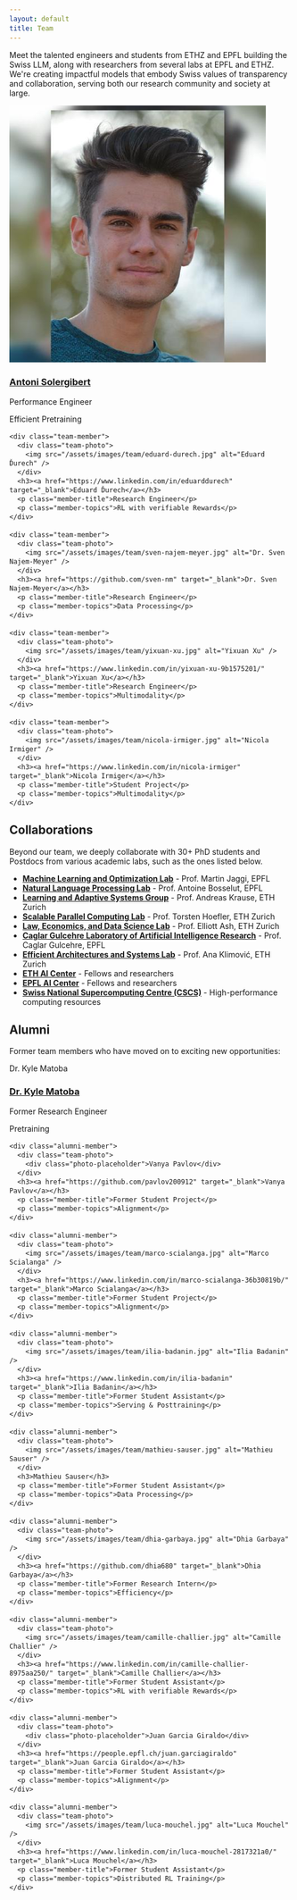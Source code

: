 ```yaml
---
layout: default
title: Team
---
```


<p class="page-description">Meet the talented engineers and students from ETHZ and EPFL building the Swiss LLM, along with researchers from several labs at EPFL and ETHZ. We're creating impactful models that embody Swiss values of transparency and collaboration, serving both our research community and society at large.</p>

<section class="team-section">
  <div class="team-grid">
    <div class="team-member">
      <div class="team-photo">
        <img src="/assets/images/team/antoni-solergibert.jpg" alt="Antoni Solergibert" />
      </div>
      <h3><a href="https://www.linkedin.com/in/tj-solergibert/" target="_blank">Antoni Solergibert</a></h3>
      <p class="member-title">Performance Engineer</p>
      <p class="member-topics">Efficient Pretraining</p>
    </div>
    
    <div class="team-member">
      <div class="team-photo">
        <img src="/assets/images/team/eduard-durech.jpg" alt="Eduard Ďurech" />
      </div>
      <h3><a href="https://www.linkedin.com/in/eduarddurech" target="_blank">Eduard Ďurech</a></h3>
      <p class="member-title">Research Engineer</p>
      <p class="member-topics">RL with verifiable Rewards</p>
    </div>
    
    <div class="team-member">
      <div class="team-photo">
        <img src="/assets/images/team/sven-najem-meyer.jpg" alt="Dr. Sven Najem-Meyer" />
      </div>
      <h3><a href="https://github.com/sven-nm" target="_blank">Dr. Sven Najem-Meyer</a></h3>
      <p class="member-title">Research Engineer</p>
      <p class="member-topics">Data Processing</p>
    </div>
    
    <div class="team-member">
      <div class="team-photo">
        <img src="/assets/images/team/yixuan-xu.jpg" alt="Yixuan Xu" />
      </div>
      <h3><a href="https://www.linkedin.com/in/yixuan-xu-9b1575201/" target="_blank">Yixuan Xu</a></h3>
      <p class="member-title">Research Engineer</p>
      <p class="member-topics">Multimodality</p>
    </div>
    
    <div class="team-member">
      <div class="team-photo">
        <img src="/assets/images/team/nicola-irmiger.jpg" alt="Nicola Irmiger" />
      </div>
      <h3><a href="https://www.linkedin.com/in/nicola-irmiger" target="_blank">Nicola Irmiger</a></h3>
      <p class="member-title">Student Project</p>
      <p class="member-topics">Multimodality</p>
    </div>
  </div>
</section>

<section class="collaboration-section">
  <h2>Collaborations</h2>
  <p>Beyond our team, we deeply collaborate with 30+ PhD students and Postdocs from various academic labs, such as the ones listed below.</p>
  <ul class="collaboration-list">
    <li><a href="https://mlo.epfl.ch/" target="_blank"><strong>Machine Learning and Optimization Lab</strong></a> - Prof. Martin Jaggi, EPFL</li>
    <li><a href="https://nlp.epfl.ch/" target="_blank"><strong>Natural Language Processing Lab</strong></a> - Prof. Antoine Bosselut, EPFL</li>
    <li><a href="https://las.inf.ethz.ch/" target="_blank"><strong>Learning and Adaptive Systems Group</strong></a> - Prof. Andreas Krause, ETH Zurich</li>
    <li><a href="https://spcl.inf.ethz.ch/" target="_blank"><strong>Scalable Parallel Computing Lab</strong></a> - Prof. Torsten Hoefler, ETH Zurich</li>
    <li><a href="https://elliottash.com/" target="_blank"><strong>Law, Economics, and Data Science Lab</strong></a> - Prof. Elliott Ash, ETH Zurich</li>
    <li><a href="https://www.epfl.ch/labs/claire/" target="_blank"><strong>Caglar Gulcehre Laboratory of Artificial Intelligence Research</strong></a> - Prof. Caglar Gulcehre, EPFL</li>
    <li><a href="https://anakli.inf.ethz.ch/" target="_blank"><strong>Efficient Architectures and Systems Lab</strong></a> - Prof. Ana Klimović, ETH Zurich</li>
    <li><a href="https://ai.ethz.ch/" target="_blank"><strong>ETH AI Center</strong></a> - Fellows and researchers</li>
    <li><a href="https://ai.epfl.ch/" target="_blank"><strong>EPFL AI Center</strong></a> - Fellows and researchers</li>
    <li><a href="https://www.cscs.ch/" target="_blank"><strong>Swiss National Supercomputing Centre (CSCS)</strong></a> - High-performance computing resources</li>
  </ul>
</section>

<section class="alumni-section">
  <h2>Alumni</h2>
  <p class="alumni-description">Former team members who have moved on to exciting new opportunities:</p>
  
  <div class="alumni-grid">
    <div class="alumni-member">
      <div class="team-photo">
        <div class="photo-placeholder">Dr. Kyle Matoba</div>
      </div>
      <h3><a href="https://publications.idiap.ch/authors/show/2547" target="_blank">Dr. Kyle Matoba</a></h3>
      <p class="member-title">Former Research Engineer</p>
      <p class="member-topics">Pretraining</p>
    </div>
    
    <div class="alumni-member">
      <div class="team-photo">
        <div class="photo-placeholder">Vanya Pavlov</div>
      </div>
      <h3><a href="https://github.com/pavlov200912" target="_blank">Vanya Pavlov</a></h3>
      <p class="member-title">Former Student Project</p>
      <p class="member-topics">Alignment</p>
    </div>
    
    <div class="alumni-member">
      <div class="team-photo">
        <img src="/assets/images/team/marco-scialanga.jpg" alt="Marco Scialanga" />
      </div>
      <h3><a href="https://www.linkedin.com/in/marco-scialanga-36b30819b/" target="_blank">Marco Scialanga</a></h3>
      <p class="member-title">Former Student Project</p>
      <p class="member-topics">Alignment</p>
    </div>

    <div class="alumni-member">
      <div class="team-photo">
        <img src="/assets/images/team/ilia-badanin.jpg" alt="Ilia Badanin" />
      </div>
      <h3><a href="https://www.linkedin.com/in/ilia-badanin" target="_blank">Ilia Badanin</a></h3>
      <p class="member-title">Former Student Assistant</p>
      <p class="member-topics">Serving & Posttraining</p>
    </div>

    <div class="alumni-member">
      <div class="team-photo">
        <img src="/assets/images/team/mathieu-sauser.jpg" alt="Mathieu Sauser" />
      </div>
      <h3>Mathieu Sauser</h3>
      <p class="member-title">Former Student Assistant</p>
      <p class="member-topics">Data Processing</p>
    </div>

    <div class="alumni-member">
      <div class="team-photo">
        <img src="/assets/images/team/dhia-garbaya.jpg" alt="Dhia Garbaya" />
      </div>
      <h3><a href="https://github.com/dhia680" target="_blank">Dhia Garbaya</a></h3>
      <p class="member-title">Former Research Intern</p>
      <p class="member-topics">Efficiency</p>
    </div>

    <div class="alumni-member">
      <div class="team-photo">
        <img src="/assets/images/team/camille-challier.jpg" alt="Camille Challier" />
      </div>
      <h3><a href="https://www.linkedin.com/in/camille-challier-8975aa250/" target="_blank">Camille Challier</a></h3>
      <p class="member-title">Former Student Assistant</p>
      <p class="member-topics">RL with verifiable Rewards</p>
    </div>

    <div class="alumni-member">
      <div class="team-photo">
        <div class="photo-placeholder">Juan Garcia Giraldo</div>
      </div>
      <h3><a href="https://people.epfl.ch/juan.garciagiraldo" target="_blank">Juan Garcia Giraldo</a></h3>
      <p class="member-title">Former Student Assistant</p>
      <p class="member-topics">Alignment</p>
    </div>

    <div class="alumni-member">
      <div class="team-photo">
        <img src="/assets/images/team/luca-mouchel.jpg" alt="Luca Mouchel" />
      </div>
      <h3><a href="https://www.linkedin.com/in/luca-mouchel-2817321a0/" target="_blank">Luca Mouchel</a></h3>
      <p class="member-title">Former Student Assistant</p>
      <p class="member-topics">Distributed RL Training</p>
    </div>
  </div>
</section>

